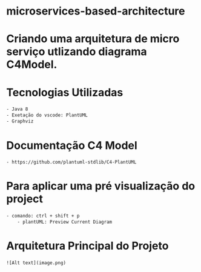 # microservices-based-architecture

# Criando uma arquitetura de micro serviço utlizando diagrama C4Model.

# Tecnologias Utilizadas

    - Java 8
    - Exetação do vscode: PlantUML
    - Graphviz

# Documentação C4 Model

    - https://github.com/plantuml-stdlib/C4-PlantUML

# Para aplicar uma pré visualização do project

    - comando: ctrl + shift + p
        - plantUML: Preview Current Diagram

# Arquitetura Principal do Projeto

    ![Alt text](image.png)
